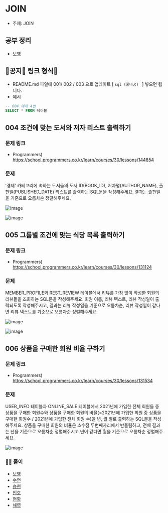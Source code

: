 # JOIN

- 주제: JOIN

## 공부 정리
- [보영](../../../풀이/보영/8주차/SQL/readme.md)


## 🚨공지🚨 링크 형식🚨
- README.md 파일에 001/ 002 / 003 으로 업데이트 [ ```sql (줄바꿈) ``` ] 넣으면 됩니다.
- 예시
```sql
-- 004 예제 4번
SELECT * FROM 테이블
```


## 004 조건에 맞는 도서와 저자 리스트 출력하기

### 문제 링크
- Programmers) https://school.programmers.co.kr/learn/courses/30/lessons/144854

### 문제
'경제' 카테고리에 속하는 도서들의 도서 ID(BOOK_ID), 저자명(AUTHOR_NAME), 출판일(PUBLISHED_DATE) 리스트를 출력하는 SQL문을 작성해주세요.
결과는 출판일을 기준으로 오름차순 정렬해주세요.

![image](https://user-images.githubusercontent.com/49936027/210696460-a95e7113-da38-4b8e-ba91-465ea56c0a78.png)


![image](https://user-images.githubusercontent.com/49936027/210696417-6a9da723-69d3-497b-817a-528ca3c1c97a.png)




## 005 그룹별 조건에 맞는 식당 목록 출력하기

### 문제 링크
- Programmers) https://school.programmers.co.kr/learn/courses/30/lessons/131124

### 문제  
MEMBER_PROFILE와 REST_REVIEW 테이블에서 리뷰를 가장 많이 작성한 회원의 리뷰들을 조회하는 SQL문을 작성해주세요. 회원 이름, 리뷰 텍스트, 리뷰 작성일이 출력되도록 작성해주시고, 결과는 리뷰 작성일을 기준으로 오름차순, 리뷰 작성일이 같다면 리뷰 텍스트를 기준으로 오름차순 정렬해주세요.

![image](https://user-images.githubusercontent.com/49936027/210696599-863ed469-a6e3-43bc-aece-e77d357e4177.png)

![image](https://user-images.githubusercontent.com/49936027/210696631-865e3904-0233-4ef0-ad23-1a40c604e4fc.png)






## 006 상품을 구매한 회원 비율 구하기

### 문제 링크
- Programmers) https://school.programmers.co.kr/learn/courses/30/lessons/131534
  

### 문제
USER_INFO 테이블과 ONLINE_SALE 테이블에서 2021년에 가입한 전체 회원들 중 상품을 구매한 회원수와 상품을 구매한 회원의 비율(=2021년에 가입한 회원 중 상품을 구매한 회원수 / 2021년에 가입한 전체 회원 수)을 년, 월 별로 출력하는 SQL문을 작성해주세요. 상품을 구매한 회원의 비율은 소수점 두번째자리에서 반올림하고, 전체 결과는 년을 기준으로 오름차순 정렬해주시고 년이 같다면 월을 기준으로 오름차순 정렬해주세요.

![image](https://user-images.githubusercontent.com/49936027/210696741-365abb66-9b84-4699-bffb-53ce70d9d762.png)


  
### 🏃‍♂️ 풀이
  - [보영](../../../풀이/보영/8주차/ex004-ex006.md)
  - [수연](../../../풀이/수연/7주차/SQL/ex03.sql)
  - [승현](../../../풀이/승현/7주차/SQL/Ex03.sql)
  - [인호](../../../풀이/인호/7주차/P031.java)
  - [현화](../../../풀이/현화/7주차/Main031.java)
  - [채영](../../../풀이/채영/7주차/ex31.java)
